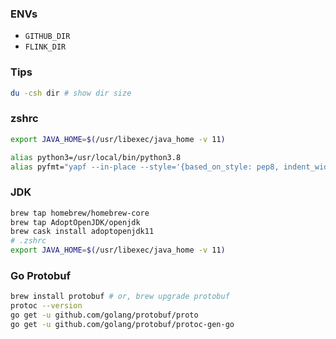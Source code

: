 
### ENVs

* `GITHUB_DIR`
* `FLINK_DIR`

### Tips

```zsh
du -csh dir # show dir size
```

### zshrc

```zsh
export JAVA_HOME=$(/usr/libexec/java_home -v 11)

alias python3=/usr/local/bin/python3.8
alias pyfmt="yapf --in-place --style='{based_on_style: pep8, indent_width: 2}'"
```

### JDK

```zsh
brew tap homebrew/homebrew-core
brew tap AdoptOpenJDK/openjdk
brew cask install adoptopenjdk11
# .zshrc
export JAVA_HOME=$(/usr/libexec/java_home -v 11)
```

### Go Protobuf

```zsh
brew install protobuf # or, brew upgrade protobuf
protoc --version
go get -u github.com/golang/protobuf/proto
go get -u github.com/golang/protobuf/protoc-gen-go
```
